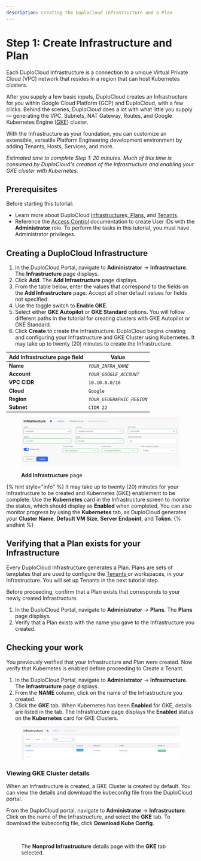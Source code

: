 ```yaml
---
description: Creating the DuploCloud Infrastructure and a Plan
---
```


# Step 1: Create Infrastructure and Plan

Each DuploCloud Infrastructure is a connection to a unique Virtual Private Cloud (VPC) network that resides in a region that can host Kubernetes clusters.&#x20;

After you supply a few basic inputs, DuploCloud creates an Infrastructure for you within Google Cloud Platform (GCP) and DuploCloud, with a few clicks. Behind the scenes, DuploCloud does a lot with what little you supply — generating the VPC, Subnets, NAT Gateway, Routes, and Google Kubernetes Engine ([GKE](https://cloud.google.com/kubernetes-engine?hl=en)) cluster.

With the Infrastructure as your foundation, you can customize an extensible, versatile Platform Engineering development environment by adding Tenants, Hosts, Services, and more.

_Estimated time to complete Step 1: 20 minutes. Much of this time is consumed by DuploCloud's creation of the Infrastructure and enabling your GKE cluster with Kubernetes._

## Prerequisites

Before starting this tutorial:

* Learn more about DuploCloud [Infrastructure](../../welcome-to-duplocloud/duplocloud-common-components/infrastructure.md)s,[ Plans](../../welcome-to-duplocloud/duplocloud-common-components/plan.md), and [Tenant](../../welcome-to-duplocloud/duplocloud-common-components/tenant/)[s](../../welcome-to-duplocloud/duplocloud-common-components/tenant/).
* Reference the [Access Control](../../access-control/) documentation to create User IDs with the **Administrator** role. To perform the tasks in this tutorial, you must have Administrator privileges.

## Creating a DuploCloud Infrastructure

1. In the DuploCloud Portal, navigate to **Administrator** -> **Infrastructure**. The **Infrastructure** page displays.
2. Click **Add**. The **Add Infrastructure** page displays.
3. From the table below, enter the values that correspond to the fields on the **Add Infrastructure** page. Accept all other default values for fields not specified.&#x20;
4. Use the toggle switch to **Enable GKE**.
5. Select either **GKE Autopilot** or **GKE Standard** options. You will follow different paths in the tutorial for creating clusters with GKE Autopilot or GKE Standard.
6. Click **Create** to create the Infrastructure. DuploCloud begins creating and configuring your Infrastructure and GKE Cluster using Kubernetes. It may take up to twenty (20) minutes to create the Infrastructure. &#x20;

| Add Infrastructure page field | Value                      |
| ----------------------------- | -------------------------- |
| **Name**                      | _`YOUR_INFRA_NAME`_        |
| **Account**                   | _`YOUR_GOOGLE_ACCOUNT`_    |
| **VPC CIDR**                  | `10.10.0.0/16`             |
| **Cloud**                     | `Google`                   |
| **Region**                    | _`YOUR_GEOGRAPHIC_REGION`_ |
| **Subnet**                    | `CIDR 22`                  |

<div align="left">

<figure><img src="../../.gitbook/assets/Screenshot 2024-02-12 at 5.08.04 PM.png" alt=""><figcaption><p><strong>Add Infrastructure</strong> page</p></figcaption></figure>

</div>

{% hint style="info" %}
It may take up to twenty (20) minutes for your Infrastructure to be created and Kubernetes (GKE) enablement to be complete. Use the **Kubernetes** card in the Infrastructure screen to monitor the status, which should display as **Enabled** when completed. You can also monitor progress by using the **Kubernetes** tab, as DuploCloud generates your **Cluster Name**, **Default VM Size**, **Server Endpoint**, and **Token**.&#x20;
{% endhint %}

## Verifying that a Plan exists for your Infrastructure

Every DuploCloud Infrastructure generates a Plan. Plans are sets of templates that are used to configure the [Tenants ](../../welcome-to-duplocloud/duplocloud-common-components/tenant/)or workspaces, in your Infrastructure. You will set up Tenants in the next tutorial step.

Before proceeding, confirm that a Plan exists that corresponds to your newly created Infrastructure.

1. In the DuploCloud Portal, navigate to **Administrator** -> **Plans**. The **Plans** page displays.
2. Verify that a Plan exists with the name you gave to the Infrastructure you created.

## Checking your work

You previously verified that your Infrastructure and Plan were created. Now verify that Kubernetes is enabled before proceeding to Create a Tenant.

1. In the DuploCloud Portal, navigate to **Administrator** -> **Infrastructure**. The **Infrastructure** page displays.
2. From the **NAME** column, click on the name of the Infrastructure you created.
3. Click the **GKE** tab. When Kubernetes has been **Enabled** for GKE, details are listed in the tab. The Infrastructure page displays the **Enabled** status on the **Kubernetes** card for GKE Clusters.&#x20;

<div align="left">

<figure><img src="../../.gitbook/assets/image (4) (1) (3).png" alt=""><figcaption></figcaption></figure>

</div>

### Viewing GKE Cluster details

When an Infrastructure is created, a GKE Cluster is created by default. You can view the details and download the kubeconfig file from the DuploCloud portal.&#x20;

From the DuploCloud portal, navigate to **Administrator** -> **Infrastructure**. Click on the name of the Infrastructure, and select the **GKE** tab. To download the kubeconfig file, click **Download Kube Config**.

<div align="left">

<figure><img src="../../.gitbook/assets/image (23) (3).png" alt=""><figcaption><p>The <strong>Nonprod Infrastructure</strong> details page with the <strong>GKE</strong> tab selected.</p></figcaption></figure>

</div>

